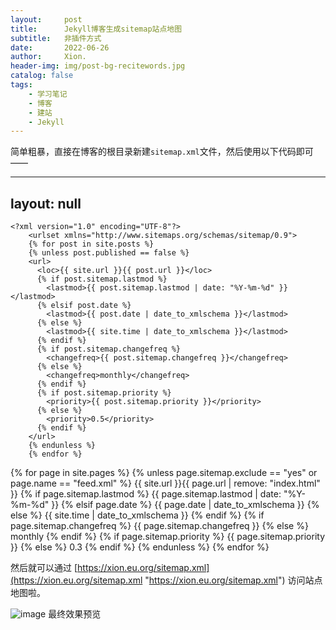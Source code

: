 ```yaml
---
layout:     post
title:      Jekyll博客生成sitemap站点地图
subtitle:   非插件方式
date:       2022-06-26
author:     Xion.
header-img: img/post-bg-recitewords.jpg
catalog: false
tags:
    - 学习笔记
    - 博客
    - 建站
    - Jekyll
---
```


简单粗暴，直接在博客的根目录新建`sitemap.xml`文件，然后使用以下代码即可——
> 
---
layout: null
---
    <?xml version="1.0" encoding="UTF-8"?>
        <urlset xmlns="http://www.sitemaps.org/schemas/sitemap/0.9">
        {% for post in site.posts %}
        {% unless post.published == false %}
        <url>
          <loc>{{ site.url }}{{ post.url }}</loc>
          {% if post.sitemap.lastmod %}
            <lastmod>{{ post.sitemap.lastmod | date: "%Y-%m-%d" }}</lastmod>
          {% elsif post.date %}
            <lastmod>{{ post.date | date_to_xmlschema }}</lastmod>
          {% else %}
            <lastmod>{{ site.time | date_to_xmlschema }}</lastmod>
          {% endif %}
          {% if post.sitemap.changefreq %}
            <changefreq>{{ post.sitemap.changefreq }}</changefreq>
          {% else %}
            <changefreq>monthly</changefreq>
          {% endif %}
          {% if post.sitemap.priority %}
            <priority>{{ post.sitemap.priority }}</priority>
          {% else %}
            <priority>0.5</priority>
          {% endif %}
        </url>
        {% endunless %}
        {% endfor %}
    
  {% for page in site.pages %}
        {% unless page.sitemap.exclude == "yes" or page.name == "feed.xml" %}
        <url>
          <loc>{{ site.url }}{{ page.url | remove: "index.html" }}</loc>
          {% if page.sitemap.lastmod %}
            <lastmod>{{ page.sitemap.lastmod | date: "%Y-%m-%d" }}</lastmod>
          {% elsif page.date %}
            <lastmod>{{ page.date | date_to_xmlschema }}</lastmod>
          {% else %}
            <lastmod>{{ site.time | date_to_xmlschema }}</lastmod>
          {% endif %}
          {% if page.sitemap.changefreq %}
            <changefreq>{{ page.sitemap.changefreq }}</changefreq>
          {% else %}
            <changefreq>monthly</changefreq>
          {% endif %}
          {% if page.sitemap.priority %}
            <priority>{{ page.sitemap.priority }}</priority>
          {% else %}
            <priority>0.3</priority>
          {% endif %}
        </url>
          {% endunless %}
        {% endfor %}
     </urlset>     

然后就可以通过 [https://xion.eu.org/sitemap.xml](https://xion.eu.org/sitemap.xml "https://xion.eu.org/sitemap.xml") 访问站点地图啦。

![image](https://user-images.githubusercontent.com/6897274/175803771-bf5e7434-f259-49c1-a1ed-afca9d33516d.png)
最终效果预览 
